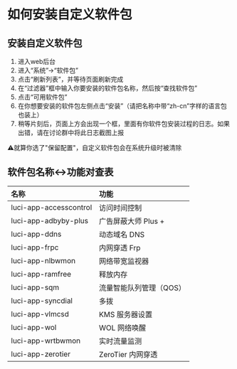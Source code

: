 # 如何安装自定义软件包

## 安装自定义软件包

1. 进入web后台
2. 进入“系统”-&gt;“软件包”
3. 点击“刷新列表”，并等待页面刷新完成
4. 在“过滤器”框中输入你要安装的软件包名称，然后按“查找软件包”
5. 点击“可用软件包”
6. 在你想要安装的软件包左侧点击“安装”（请把名称中带“zh-cn”字样的语言包也装上）
7. 稍等片刻后，页面上方会出现一个框，里面有你软件包安装过程的日志。如果出错，请在讨论群中将此日志截图上报

⚠️就算你选了"保留配置"，自定义软件包会在系统升级时被清除

## 软件包名称&lt;-&gt;功能对查表

| 名称 | 功能 |
| :--- | :--- |
| luci-app-accesscontrol | 访问时间控制 |
| luci-app-adbyby-plus | 广告屏蔽大师 Plus + |
| luci-app-ddns | 动态域名 DNS |
| luci-app-frpc | 内网穿透 Frp |
| luci-app-nlbwmon | 网络带宽监视器 |
| luci-app-ramfree | 释放内存 |
| luci-app-sqm | 流量智能队列管理（QOS） |
| luci-app-syncdial | 多拨 |
| luci-app-vlmcsd | KMS 服务器设置 |
| luci-app-wol | WOL 网络唤醒 |
| luci-app-wrtbwmon | 实时流量监测 |
| luci-app-zerotier | ZeroTier 内网穿透 |

